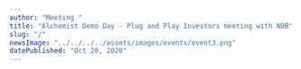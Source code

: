 ```yaml
---
author: "Meeting "
title: "Alchemist Demo Day - Plug and Play Investors meeting with NDB"
slug: "/"
newsImage: "../../../../assets/images/events/event3.png"
datePublished: "Oct 20, 2020"
---
```


